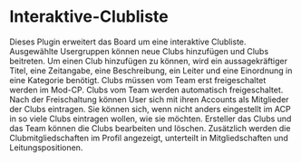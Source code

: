 # Interaktive-Clubliste
Dieses Plugin erweitert das Board um eine interaktive Clubliste. Ausgewählte Usergruppen können neue Clubs hinzufügen und Clubs beitreten. Um einen Club hinzufügen zu können, wird ein aussagekräftiger Titel, eine Zeitangabe, eine Beschreibung, ein Leiter und eine Einordnung in eine Kategorie benötigt. Clubs müssen vom Team erst freigeschaltet werden im Mod-CP. Clubs vom Team werden automatisch freigeschaltet. Nach der Freischaltung können User sich mit ihren Accounts als Mitglieder der Clubs eintragen. Sie können sich, wenn nicht anders eingestellt im ACP in so viele Clubs eintragen wollen, wie sie möchten. Ersteller das Clubs und das Team können die Clubs bearbeiten und löschen. Zusätzlich werden die Clubmitgliedschaften im Profil angezeigt, unterteilt in Mitgliedschaften und Leitungspositionen.
